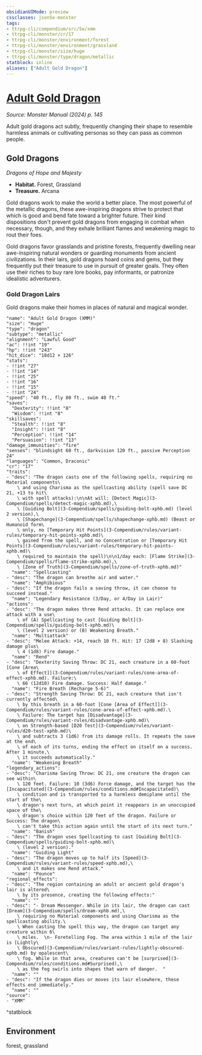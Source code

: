 ```yaml
---
obsidianUIMode: preview
cssclasses: json5e-monster
tags:
- ttrpg-cli/compendium/src/5e/xmm
- ttrpg-cli/monster/cr/17
- ttrpg-cli/monster/environment/forest
- ttrpg-cli/monster/environment/grassland
- ttrpg-cli/monster/size/huge
- ttrpg-cli/monster/type/dragon/metallic
statblock: inline
aliases: ["Adult Gold Dragon"]
---
```

# [Adult Gold Dragon](3-Compendium\bestiary\dragon/adult-gold-dragon-xmm.md)
*Source: Monster Manual (2024) p. 145*  

Adult gold dragons act subtly, frequently changing their shape to resemble harmless animals or cultivating personas so they can pass as common people.

## Gold Dragons

*Dragons of Hope and Majesty*

- **Habitat.** Forest, Grassland  
- **Treasure.** Arcana  

Gold dragons work to make the world a better place. The most powerful of the metallic dragons, these awe-inspiring dragons strive to protect that which is good and bend fate toward a brighter future. Their kind dispositions don't prevent gold dragons from engaging in combat when necessary, though, and they exhale brilliant flames and weakening magic to rout their foes.

Gold dragons favor grasslands and pristine forests, frequently dwelling near awe-inspiring natural wonders or guarding monuments from ancient civilizations. In their lairs, gold dragons hoard coins and gems, but they frequently put their treasure to use in pursuit of greater goals. They often use their riches to buy rare lore books, pay informants, or patronize idealistic adventurers.

### Gold Dragon Lairs

Gold dragons make their homes in places of natural and magical wonder.

```statblock
"name": "Adult Gold Dragon (XMM)"
"size": "Huge"
"type": "dragon"
"subtype": "metallic"
"alignment": "Lawful Good"
"ac": !!int "19"
"hp": !!int "243"
"hit_dice": "18d12 + 126"
"stats":
- !!int "27"
- !!int "14"
- !!int "25"
- !!int "16"
- !!int "15"
- !!int "24"
"speed": "40 ft., fly 80 ft., swim 40 ft."
"saves":
  "Dexterity": !!int "8"
  "Wisdom": !!int "8"
"skillsaves":
  "Stealth": !!int "8"
  "Insight": !!int "8"
  "Perception": !!int "14"
  "Persuasion": !!int "13"
"damage_immunities": "fire"
"senses": "blindsight 60 ft., darkvision 120 ft., passive Perception 24"
"languages": "Common, Draconic"
"cr": "17"
"traits":
- "desc": "The dragon casts one of the following spells, requiring no Material components\
    \ and using Charisma as the spellcasting ability (spell save DC 21, +13 to hit\
    \ with spell attacks):\n\nAt will: [Detect Magic](3-Compendium/spells/detect-magic-xphb.md),\
    \ [Guiding Bolt](3-Compendium/spells/guiding-bolt-xphb.md) (level 2 version),\
    \ [Shapechange](3-Compendium/spells/shapechange-xphb.md) (Beast or Humanoid form\
    \ only, no [Temporary Hit Points](3-Compendium/rules/variant-rules/temporary-hit-points-xphb.md)\
    \ gained from the spell, and no Concentration or [Temporary Hit Points](3-Compendium/rules/variant-rules/temporary-hit-points-xphb.md)\
    \ required to maintain the spell)\n\n1/day each: [Flame Strike](3-Compendium/spells/flame-strike-xphb.md),\
    \ [Zone of Truth](3-Compendium/spells/zone-of-truth-xphb.md)"
  "name": "Spellcasting"
- "desc": "The dragon can breathe air and water."
  "name": "Amphibious"
- "desc": "If the dragon fails a saving throw, it can choose to succeed instead."
  "name": "Legendary Resistance (3/Day, or 4/Day in Lair)"
"actions":
- "desc": "The dragon makes three Rend attacks. It can replace one attack with a use\
    \ of (A) Spellcasting to cast [Guiding Bolt](3-Compendium/spells/guiding-bolt-xphb.md)\
    \ (level 2 version) or (B) Weakening Breath."
  "name": "Multiattack"
- "desc": "Melee Attack: +14, reach 10 ft. Hit: 17 (2d8 + 8) Slashing damage plus\
    \ 4 (1d8) Fire damage."
  "name": "Rend"
- "desc": "Dexterity Saving Throw: DC 21, each creature in a 60-foot [Cone [Area\
    \ of Effect]](3-Compendium/rules/variant-rules/cone-area-of-effect-xphb.md). Failure:\
    \ 66 (12d10) Fire damage. Success: Half damage."
  "name": "Fire Breath (Recharge 5-6)"
- "desc": "Strength Saving Throw: DC 21, each creature that isn't currently affected\
    \ by this breath in a 60-foot [Cone [Area of Effect]](3-Compendium/rules/variant-rules/cone-area-of-effect-xphb.md).\
    \ Failure: The target has [Disadvantage](3-Compendium/rules/variant-rules/disadvantage-xphb.md)\
    \ on Strength-based [D20 Test](3-Compendium/rules/variant-rules/d20-test-xphb.md)\
    \ and subtracts 3 (1d6) from its damage rolls. It repeats the save at the end\
    \ of each of its turns, ending the effect on itself on a success. After 1 minute,\
    \ it succeeds automatically."
  "name": "Weakening Breath"
"legendary_actions":
- "desc": "Charisma Saving Throw: DC 21, one creature the dragon can see within\
    \ 120 feet. Failure: 10 (3d6) Force damage, and the target has the [Incapacitated](3-Compendium/rules/conditions.md#Incapacitated)\
    \ condition and is transported to a harmless demiplane until the start of the\
    \ dragon's next turn, at which point it reappears in an unoccupied space of the\
    \ dragon's choice within 120 feet of the dragon. Failure or Success: The dragon\
    \ can't take this action again until the start of its next turn."
  "name": "Banish"
- "desc": "The dragon uses Spellcasting to cast [Guiding Bolt](3-Compendium/spells/guiding-bolt-xphb.md)\
    \ (level 2 version)."
  "name": "Guiding Light"
- "desc": "The dragon moves up to half its [Speed](3-Compendium/rules/variant-rules/speed-xphb.md),\
    \ and it makes one Rend attack."
  "name": "Pounce"
"regional_effects":
- "desc": "The region containing an adult or ancient gold dragon's lair is altered\
    \ by its presence, creating the following effects:"
  "name": ""
- "desc": "- Dream Messenger. While in its lair, the dragon can cast [Dream](3-Compendium/spells/dream-xphb.md),\
    \ requiring no Material components and using Charisma as the spellcasting ability.\
    \ When casting the spell this way, the dragon can target any creature within 6\
    \ miles.  \n- Foretelling Fog. The area within 1 mile of the lair is [Lightly\
    \ Obscured](3-Compendium/rules/variant-rules/lightly-obscured-xphb.md) by opalescent\
    \ fog. While in that area, creatures can't be [surprised](3-Compendium/rules/conditions.md#Surprised),\
    \ as the fog swirls into shapes that warn of danger.  "
  "name": ""
- "desc": "If the dragon dies or moves its lair elsewhere, these effects end immediately."
  "name": ""
"source":
- "XMM"
```
^statblock

## Environment

forest, grassland